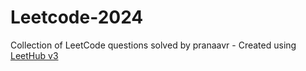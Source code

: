 # Leetcode-2024
Collection of LeetCode questions solved by pranaavr - Created using [LeetHub v3](https://github.com/raphaelheinz/LeetHub-3.0)
